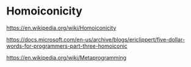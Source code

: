 

Homoiconicity
=============


https://en.wikipedia.org/wiki/Homoiconicity

https://docs.microsoft.com/en-us/archive/blogs/ericlippert/five-dollar-words-for-programmers-part-three-homoiconic



https://en.wikipedia.org/wiki/Metaprogramming
